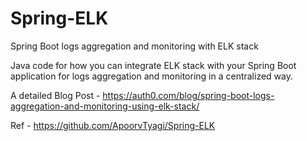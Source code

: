 # Spring-ELK
Spring Boot logs aggregation and monitoring with ELK stack

Java code for how you can integrate ELK stack with your Spring Boot application for logs aggregation and monitoring in a centralized way.

A detailed Blog Post - https://auth0.com/blog/spring-boot-logs-aggregation-and-monitoring-using-elk-stack/

Ref -  https://github.com/ApoorvTyagi/Spring-ELK